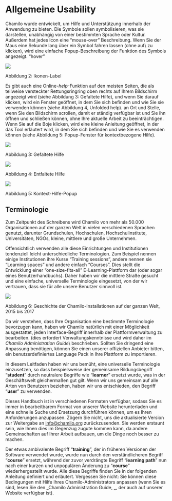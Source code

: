 # Allgemeine Usability

Chamilo wurde entwickelt, um Hilfe und Unterstützung innerhalb der Anwendung zu bieten. Die Symbole sollen symbolisieren, was sie darstellen, unabhängig von einer bestimmten Sprache oder Kultur. Außerdem hat jedes Icon eine “mouse-over” Beschreibung. Wenn Sie der Maus eine Sekunde lang über ein Symbol fahren lassen \(ohne auf\ zu klicken), wird eine einfache Popup-Beschreibung der Funktion des Symbols angezeigt. “hover”

![](../../.gitbook/assets/images2%20%283%29.png)

Abbildung 2: Ikonen-Label

Es gibt auch eine Online-_help_-Funktion auf den meisten Seiten, die als teilweise versteckter Rettungsringring oben rechts auf Ihrem Bildschirm angezeigt wird \(siehe Abbildung 3: Gefaltete Hilfe\), und wenn Sie darauf klicken, wird ein Fenster geöffnet, in dem Sie sich befinden und wie Sie sie verwenden können \(siehe Abbildung 4, Unfolded help\). an Ort und Stelle, wenn Sie den Bildschirm scrollen, damit er ständig verfügbar ist und Sie ihn öffnen und schließen können, ohne Ihre aktuelle Arbeit zu beeinträchtigen. Wenn Sie auf die Boje klicken, wird eine kleine Anleitung geöffnet, in der das Tool erläutert wird, in dem Sie sich befinden und wie Sie es verwenden können \(siehe Abbildung 5: Popup-Fenster für kontextbezogene Hilfe\).

![](../../.gitbook/assets/images3%20%283%29.png)

Abbildung 3: Gefaltete Hilfe

![](../../.gitbook/assets/illustration_4%20%281%29.png)

Abbildung 4: Entfaltete Hilfe

![](../../.gitbook/assets/images5%20%283%29.png)

Abbildung 5: Kontext-Hilfe-Popup

## Terminologie <a id="terminology"></a>

Zum Zeitpunkt des Schreibens wird Chamilo von mehr als 50.000 Organisationen auf der ganzen Welt in vielen verschiedenen Sprachen genutzt, darunter Grundschulen, Hochschulen, Hochschulinstitute, Universitäten, NGOs, kleine, mittlere und große Unternehmen.

Offensichtlich verwenden alle diese Einrichtungen und Institutionen tendenziell leicht unterschiedliche Terminologien. Zum Beispiel nennen einige Institutionen ihre Kurse “Training sessions”, andere nennen sie “Learning spaces” und andere einfach “Courses”. Dies stellt die Entwicklung einer “one-size-fits-all” E-Learning-Plattform dar \(oder sogar eines Benutzerhandbuchs\). Daher haben wir die mittlere Straße gesucht und eine einfache, universelle Terminologie eingesetzt, von der wir vertrauen, dass sie für alle unsere Benutzer sinnvoll ist.

![](../../.gitbook/assets/images4%20%282%29.png)

Abbildung 6: Geschichte der Chamilo-Installationen auf der ganzen Welt, 2015 bis 2017

Da wir verstehen, dass Ihre Organisation eine bestimmte Terminologie bevorzugen kann, haben wir Chamilo natürlich mit einer Möglichkeit ausgestattet, jeden Interface-Begriff innerhalb der Plattformverwaltung zu bearbeiten. \(dies erfordert Verwaltungskenntnisse und wird daher im _Chamilo Administration Guide_\ beschrieben. Sollten Sie dringend eine Anpassung benötigen, können Sie einen unserer offiziellen Anbieter bitten, ein benutzerdefiniertes Language Pack in Ihre Plattform zu importieren.

In diesem Leitfaden haben wir uns bemüht, eine universelle Terminologie einzusetzen, so dass beispielsweise der gemeinsame Bildungsbegriff “**student**” durch neutralere Begriffe wie “**learner**” ersetzt wurde, was in der Geschäftswelt gleichermaßen gut gilt. Wenn wir uns gemeinsam auf alle Arten von Benutzern beziehen, haben wir uns entschieden, den Begriff “**user**” zu verwenden.

Dieses Handbuch ist in verschiedenen Formaten verfügbar, sodass Sie es immer in bearbeitbarem Format von unserer Website herunterladen und eine schnelle Suche und Ersetzung durchführen können, um es Ihren Anforderungen anzupassen. Zögern Sie nicht, uns die aktualisierte Version zur Weitergabe an info@chamilo.org zurückzusenden. Sie werden erstaunt sein, wie Ihnen dies im Gegenzug zugute kommen kann, da andere Gemeinschaften auf Ihrer Arbeit aufbauen, um die Dinge noch besser zu machen.

Der etwas ambivalente Begriff “**training**”, der in früheren Versionen der Software verwendet wurde, wurde nun durch den verständlicheren Begriff “**course**” ersetzt, während der zuvor verdrängte Begriff “**learning path**” nun nach einer kurzen und unpopulären Änderung zu “**course**” wiederhergestellt wurde. Alle diese Begriffe finden Sie in der folgenden Anleitung definiert und erläutert. Vergessen Sie nicht: Sie können diese Bedingungen mit Hilfe Ihres Chamilo-Administrators anpassen \(wenn Sie es sind, lesen Sie den _Chamilo Administration Guide, _, der auch auf unserer Website verfügbar ist\).